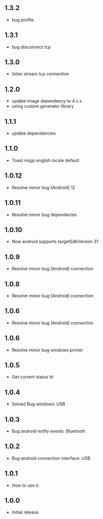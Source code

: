## 1.3.2

* bug profile

## 1.3.1

* bug disconnect tcp

## 1.3.0

* listen stream tcp connection

## 1.2.0

* update image dependency to 4.x.x
* using custom generator library

## 1.1.1

* update dependencies

## 1.1.0

* Toast msgs english locale default

## 1.0.12

* Resolve minor bug [Android] 12

## 1.0.11

* Resolve minor bug dependecies

## 1.0.10

* Now android supports targetSdkVersion 31

## 1.0.9

* Resolve minor bug [Android] connection

## 1.0.8

* Resolve minor bug [Android] connection

## 1.0.6

* Resolve minor bug [Android] connection

## 1.0.6

* Resolve minor bug windows printer

## 1.0.5

* Get current status bt

## 1.0.4

* Solved Bug windows: USB

## 1.0.3

* Bug android notify events: Bluetooth 

## 1.0.2

* Bug android connection interface: USB 

## 1.0.1

* How to use it.

## 1.0.0

* Initial release.
